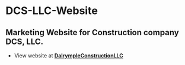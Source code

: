 # DCS-LLC-Website

## Marketing Website for Construction company DCS, LLC.

- View website at **[DalrympleConstructionLLC](https://dalrympleconstructionllc.com/)**

